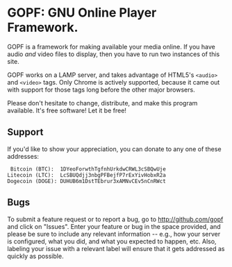 # GOPF: GNU Online Player Framework.

GOPF is a framework for making available your media online.  If you have audio *and* video files to display, then you have to run two instances of this site.

GOPF works on a LAMP server, and takes advantage of HTML5's `<audio>` and `<video>` tags.  Only Chrome is actively supported, because it came out with support for those tags long before the other major browsers.

Please don't hesitate to change, distribute, and make this program available.  It's free software!  Let it be free!

## Support

If you'd like to show your appreciation, you can donate to any one of these addresses:

```
 Bitcoin (BTC):  1DYeoForwthTgfnhUrkdwCRWL3cSBQwUje
Litecoin (LTC):  LcSBUQdjj3nbgPFBejfP7rExYivHobxR2a
Dogecoin (DOGE): DUHUB6m1DstTEbrur3xAMNvCEv5nCnRWct
```

## Bugs

To submit a feature request or to report a bug, go to http://github.com/gopf and click on "Issues".  Enter your feature or bug in the space provided, and please be sure to include any relevant information -- e.g., how your server is configured, what you did, and what you expected to happen, etc.  Also, labeling your issue with a relevant label will ensure that it gets addressed as quickly as possible.
